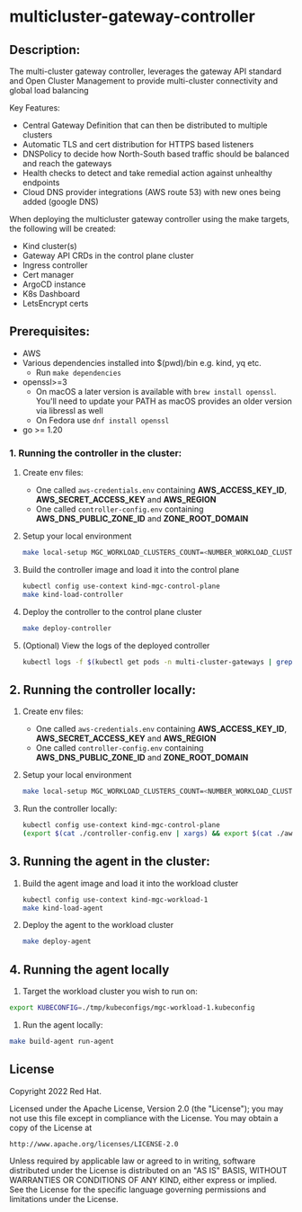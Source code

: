 # multicluster-gateway-controller

## Description:

The multi-cluster gateway controller, leverages the gateway API standard and Open Cluster Management to provide multi-cluster connectivity and global load balancing

Key Features:

- Central Gateway Definition that can then be distributed to multiple clusters
- Automatic TLS and cert distribution for HTTPS based listeners
- DNSPolicy to decide how North-South based traffic should be balanced and reach the gateways
- Health checks to detect and take remedial action against unhealthy endpoints
- Cloud DNS provider integrations (AWS route 53) with new ones being added (google DNS)


When deploying the multicluster gateway controller using the make targets, the following will be created: 
* Kind cluster(s)
* Gateway API CRDs in the control plane cluster
* Ingress controller
* Cert manager
* ArgoCD instance
* K8s Dashboard
* LetsEncrypt certs
	


## Prerequisites:
* AWS
* Various dependencies installed into $(pwd)/bin e.g. kind, yq etc.
  * Run `make dependencies`
* openssl>=3
    * On macOS a later version is available with `brew install openssl`. You'll need to update your PATH as macOS provides an older version via libressl as well
    * On Fedora use `dnf install openssl`
* go >= 1.20

### 1. Running the controller in the cluster:
1. Create env files:
    * One called `aws-credentials.env` containing **AWS_ACCESS_KEY_ID**, **AWS_SECRET_ACCESS_KEY** and **AWS_REGION**
    * One called `controller-config.env` containing **AWS_DNS_PUBLIC_ZONE_ID** and **ZONE_ROOT_DOMAIN**

1. Setup your local environment 
    ```sh
    make local-setup MGC_WORKLOAD_CLUSTERS_COUNT=<NUMBER_WORKLOAD_CLUSTER>
    ```  
1. Build the controller image and load it into the control plane
    ```sh
   kubectl config use-context kind-mgc-control-plane 
   make kind-load-controller
    ```

1. Deploy the controller to the control plane cluster
    ```sh
    make deploy-controller
    ```

1. (Optional) View the logs of the deployed controller
    ```sh
    kubectl logs -f $(kubectl get pods -n multi-cluster-gateways | grep "mgc-" | awk '{print $1}') -n multi-cluster-gateways
    ```

## 2. Running the controller locally:
1. Create env files:
    * One called `aws-credentials.env` containing **AWS_ACCESS_KEY_ID**, **AWS_SECRET_ACCESS_KEY** and **AWS_REGION**
    * One called `controller-config.env` containing **AWS_DNS_PUBLIC_ZONE_ID** and **ZONE_ROOT_DOMAIN**

1.  Setup your local environment 

    ```sh
    make local-setup MGC_WORKLOAD_CLUSTERS_COUNT=<NUMBER_WORKLOAD_CLUSTER>
    ```

1. Run the controller locally:
    ```sh
    kubectl config use-context kind-mgc-control-plane 
    (export $(cat ./controller-config.env | xargs) && export $(cat ./aws-credentials.env | xargs) && make build-controller install run-controller)
    ```

## 3. Running the agent in the cluster:
1. Build the agent image and load it into the workload cluster
    ```sh
    kubectl config use-context kind-mgc-workload-1 
    make kind-load-agent
    ```

1. Deploy the agent to the workload cluster
    ```sh
    make deploy-agent
    ```
    
## 4. Running the agent locally
1. Target the workload cluster you wish to run on:
```sh
export KUBECONFIG=./tmp/kubeconfigs/mgc-workload-1.kubeconfig
```
1. Run the agent locally:
```sh
make build-agent run-agent
```

## License

Copyright 2022 Red Hat.

Licensed under the Apache License, Version 2.0 (the "License");
you may not use this file except in compliance with the License.
You may obtain a copy of the License at

    http://www.apache.org/licenses/LICENSE-2.0

Unless required by applicable law or agreed to in writing, software
distributed under the License is distributed on an "AS IS" BASIS,
WITHOUT WARRANTIES OR CONDITIONS OF ANY KIND, either express or implied.
See the License for the specific language governing permissions and
limitations under the License.

